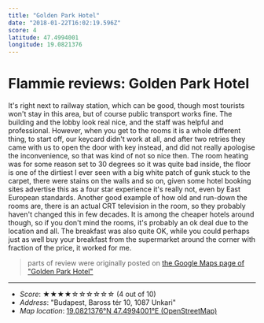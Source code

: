 ```yaml
---
title: "Golden Park Hotel"
date: "2018-01-22T16:02:19.596Z"
score: 4
latitude: 47.4994001
longitude: 19.0821376
---
```

# Flammie reviews: Golden Park Hotel

It's right next to railway station, which can be good, though most
tourists won't stay in this area, but of course public transport works
fine. The building and the lobby look real nice, and the staff was
helpful and professional. However, when you get to the rooms it is a
whole different thing, to start off, our keycard didn't work at all, and
after two retries they came with us to open the door with key instead,
and did not really apologise the inconvenience, so that was kind of not
so nice then. The room heating was for some reason set to 30 degrees
so it was quite bad inside, the floor is one of the dirtiest I ever
seen with a big white patch of gunk stuck to the carpet,  there were
stains on the walls and so on, given some hotel booking sites advertise
this as a four star experience it's really not, even by East European
standards. Another good example of how old and run-down the rooms are,
there is an actual CRT television in the room, so they probably haven't
changed this in few decades. It is among the cheaper hotels around
though, so if you don't mind the rooms, it's probably an ok deal due to
the location and all. The breakfast was also quite OK, while you could
perhaps just as well buy your breakfast from the supermarket around the
corner with fraction of the price, it worked for me.

> parts of review were originally posted on [the Google Maps page of
  "Golden Park Hotel"](https://www.google.com/maps/place//data=!4m2!3m1!1s0x0:0x40ec70aef537d04e)
* * *
- *Score*: ★★★★☆☆☆☆☆☆ (4 out of 10)
- *Address*: "Budapest, Baross tér 10, 1087 Unkari"
- *Map location*: [19.0821376°N 47.4994001°E (OpenStreetMap)](https://www.openstreetmap.org/?mlat=47.4994001&mlon=19.0821376&zoom=12)
